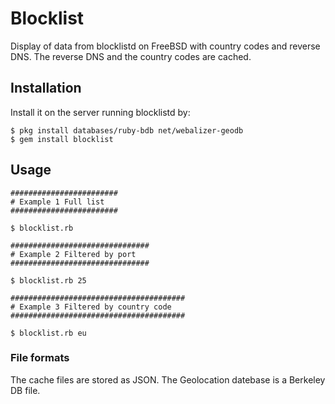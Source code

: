 # Blocklist

Display of data from blocklistd on FreeBSD with country codes and reverse DNS.
The reverse DNS and the country codes are cached.

## Installation

Install it on the server running blocklistd by:

    $ pkg install databases/ruby-bdb net/webalizer-geodb
    $ gem install blocklist

## Usage

    ########################
    # Example 1 Full list
    ########################

    $ blocklist.rb

    ###############################
    # Example 2 Filtered by port
    ###############################

    $ blocklist.rb 25

    #######################################
    # Example 3 Filtered by country code
    #######################################

    $ blocklist.rb eu

### File formats

The cache files are stored as JSON.
The Geolocation datebase is a Berkeley DB file.


